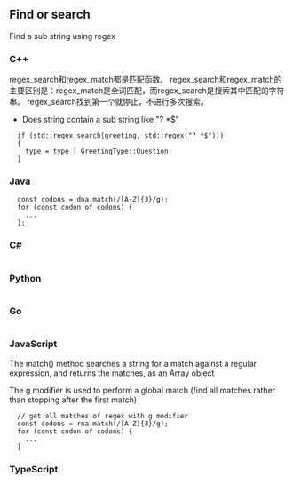 ## Find or search
Find a sub string using regex

### C++
regex_search和regex_match都是匹配函数。
regex_search和regex_match的主要区别是：regex_match是全词匹配，而regex_search是搜索其中匹配的字符串。
regex_search找到第一个就停止，不进行多次搜索。

- Does string contain a sub string like "? *$"
```
  if (std::regex_search(greeting, std::regex("? *$")))
  {
    type = type | GreetingType::Question;
  }
```

### Java
```
  const codons = dna.match(/[A-Z]{3}/g);
  for (const codon of codons) {
    ...
  };
```


### C#
```  

```
### Python
```

```
### Go
```
```

### JavaScript

The match() method searches a string for a match against a regular expression, and returns the matches, as an Array object

The g modifier is used to perform a global match (find all matches rather than stopping after the first match)

```
  // get all matches of regex with g modifier
  const codons = rna.match(/[A-Z]{3}/g);
  for (const codon of codons) {
    ...
  }
```
### TypeScript
```
```